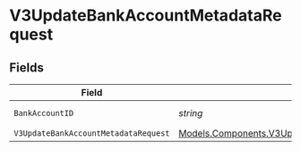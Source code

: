 # V3UpdateBankAccountMetadataRequest


## Fields

| Field                                                                                                                 | Type                                                                                                                  | Required                                                                                                              | Description                                                                                                           |
| --------------------------------------------------------------------------------------------------------------------- | --------------------------------------------------------------------------------------------------------------------- | --------------------------------------------------------------------------------------------------------------------- | --------------------------------------------------------------------------------------------------------------------- |
| `BankAccountID`                                                                                                       | *string*                                                                                                              | :heavy_check_mark:                                                                                                    | The bank account ID                                                                                                   |
| `V3UpdateBankAccountMetadataRequest`                                                                                  | [Models.Components.V3UpdateBankAccountMetadataRequest](../../Models/Components/V3UpdateBankAccountMetadataRequest.md) | :heavy_minus_sign:                                                                                                    | N/A                                                                                                                   |